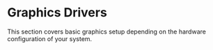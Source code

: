 # Graphics Drivers

This section covers basic graphics setup depending on the hardware configuration
of your system.
